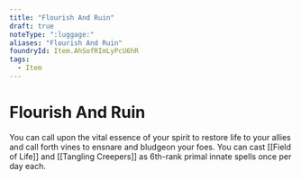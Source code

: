 ```yaml
---
title: "Flourish And Ruin"
draft: true
noteType: ":luggage:"
aliases: "Flourish And Ruin"
foundryId: Item.AhSofRImLyPcU6hR
tags:
  - Item
---
```


# Flourish And Ruin

You can call upon the vital essence of your spirit to restore life to your allies and call forth vines to ensnare and bludgeon your foes. You can cast [[Field of Life]] and [[Tangling Creepers]] as 6th-rank primal innate spells once per day each.
